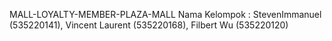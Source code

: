 MALL-LOYALTY-MEMBER-PLAZA-MALL
Nama Kelompok : StevenImmanuel (535220141), Vincent Laurent (535220168), Filbert Wu (535220120)
